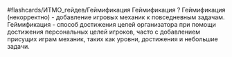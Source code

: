 #flashcards/ИТМО_гейдев/Геймификация
Геймификация
?
Геймификация (некорректно) - добавление игровых механик к повседневным задачам.
Геймификация - способ достижения целей организатора при помощи достижения персональных целей игроков, часто с добавлением присущих играм механик, таких как уровни, достижения и небольшие задачи.